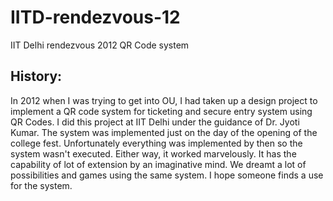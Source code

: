 IITD-rendezvous-12
==================

IIT Delhi rendezvous 2012 QR Code system

History:
--------
In 2012 when I was trying to get into OU, I had taken up a design project to implement a QR code system for ticketing and secure entry system using QR Codes. I did this project at IIT Delhi under the guidance of Dr. Jyoti Kumar. The system was implemented just on the day of the opening of the college fest. Unfortunately everything was implemented by then so the system wasn't executed. Either way, it worked marvelously. It has the capability of lot of extension by an imaginative mind. We dreamt a lot of possibilities and games using the same system. I hope someone finds a use for the system.